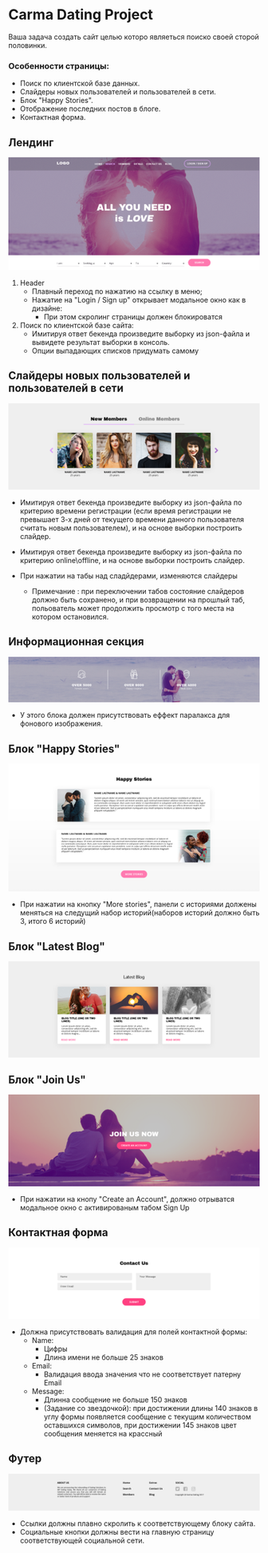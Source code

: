 # Carma Dating Project

Ваша задача создать сайт целью которо являеться поиско своей сторой половинки.

### Особенности страницы:

* Поиск по клиентской базе данных.
* Слайдеры новых пользователей и пользователей в сети.
* Блок "Happy Stories".
* Отображение последних постов в блоге.
* Контактная форма. 

## Лендинг 

![](../CarmaDating/images/landing.png)

1. Header
    * Плавный переход по нажатию на ссылку в меню;
    * Нажатие на "Login / Sign up" открывает модальное окно как в дизайне:
        * При этом скролинг страницы должен блокироватся
2. Поиск по клиентской базе сайта:
    * Имитируя ответ бекенда произведите выборку из json-файла и вывидете результат выборки в консоль.
    * Опции выпадающих списков придумать самому

## Слайдеры новых пользователей и пользователей в сети

![](../CarmaDating/images/MembersSection.png)

* Имитируя ответ бекенда произведите выборку из json-файла по критерию времени регистрации (если время регистрации не превышает 3-х дней от текущего времени данного пользователя считать новым пользователем), и на основе выборки построить слайдер.

* Имитируя ответ бекенда произведите выборку из json-файла по критерию online\offline, и на основе выборки построить слайдер.

* При нажатии на табы над сладйдерами, изменяются слайдеры
    * Примечание : при переключении табов состояние слайдеров должно быть сохранено, и при возвращении на прошлый таб, польователь может продолжить просмотр с того места на котором остановился.
 
 ## Информационная секция

 ![](../CarmaDating/images/Info.png)

 * У этого блока должен присутствовать еффект паралакса для фонового изображения.

 ## Блок "Happy Stories"
 
 ![](../CarmaDating/images/HappyStories.png)

 * При нажатии на кнопку "More stories", панели с историями должены меняться на следущий набор историй(наборов историй должно быть 3, итого 6 историй)

 ## Блок "Latest Blog"

![](../CarmaDating/images/LatestBlog.png)


## Блок "Join Us"

![](../CarmaDating/images/JoinUs.png)

* При нажатии на кнопу "Create an Account", должно отрыватся модальное окно с активированым табом Sign Up



## Контактная форма

![](../CarmaDating/images/ContactUs.png)

* Должна присутствовать валидация для полей контактной формы:
    * Name:
        * Цифры
        * Длина имени не больше 25 знаков
    * Email:
        * Валидация ввода значения что не соответствует патерну Email
    * Message: 
        * Длинна сообщение не больше 150 знаков
        * (Задание со звездочкой): при достижении длины 140 знаков в углу формы появляется сообщение с текущим количеством оставшихся символов, при достижении 145 знаков цвет сообщения меняется на крассный

## Футер

![](../CarmaDating/images/Footer.png)

* Ссылки должны плавно скролить к соответствующему блоку сайта.
* Социальные кнопки должны вести на главную страницу соответствующей социальной сети.

